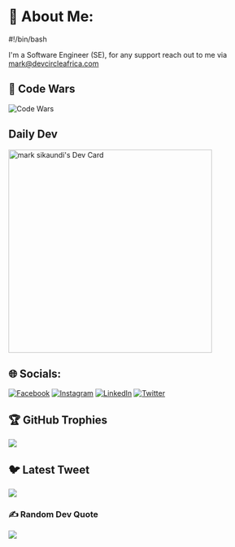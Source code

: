 # 💫 About Me:
#!/bin/bash

I'm a Software Engineer (SE), for any support reach out to me via  mark@devcircleafrica.com

## 🥷 Code Wars
![Code Wars](https://www.codewars.com/users/marksikaundi/badges/large)

## Daily Dev
<a href="https://app.daily.dev/marksikaundi">
<img src="https://api.daily.dev/devcards/f61fc916295c402aaf5e516ab1665937.png?r=j31" width="400" alt="mark sikaundi's Dev Card"/>
</a>



## 🌐 Socials:
[![Facebook](https://img.shields.io/badge/Facebook-%231877F2.svg?logo=Facebook&logoColor=white)](https://facebook.com/marksikaundi) [![Instagram](https://img.shields.io/badge/Instagram-%23E4405F.svg?logo=Instagram&logoColor=white)](https://instagram.com/marksikaundi) [![LinkedIn](https://img.shields.io/badge/LinkedIn-%230077B5.svg?logo=linkedin&logoColor=white)](https://linkedin.com/in/marksikaundi) [![Twitter](https://img.shields.io/badge/Twitter-%231DA1F2.svg?logo=Twitter&logoColor=white)](https://twitter.com/Alisikaundi) 

## 🏆 GitHub Trophies
![](https://github-profile-trophy.vercel.app/?username=marksikaundi&theme=discord&no-frame=false&no-bg=false&margin-w=4)

## 🐦 Latest Tweet
[![](https://gtce.itsvg.in/api?username=Alisikaundi)](https://github.com/VishwaGauravIn/github-twitter-card-embed)

### ✍️ Random Dev Quote
![](https://quotes-github-readme.vercel.app/api?type=horizontal&theme=radical)

